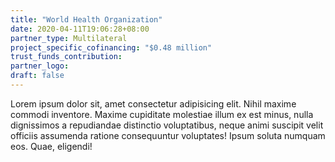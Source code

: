 ```yaml
---
title: "World Health Organization"
date: 2020-04-11T19:06:28+08:00
partner_type: Multilateral
project_specific_cofinancing: "$0.48 million"
trust_funds_contribution:
partner_logo:
draft: false
---
```


Lorem ipsum dolor sit, amet consectetur adipisicing elit. Nihil maxime commodi inventore. Maxime cupiditate molestiae illum ex est minus, nulla dignissimos a repudiandae distinctio voluptatibus, neque animi suscipit velit officiis assumenda ratione consequuntur voluptates! Ipsum soluta numquam eos. Quae, eligendi!
